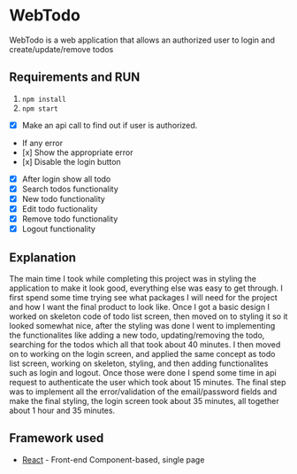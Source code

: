# WebTodo

WebTodo is a web application that allows an authorized user to login and create/update/remove todos

## Requirements and RUN
1. `npm install`
2. `npm start`

- [x] Make an api call to find out if user is authorized.
- If any error
-    [x] Show the appropriate error
-    [x] Disable the login button
- [x] After login show all todo
- [x] Search todos functionality
- [x] New todo functionality
- [x] Edit todo fuctionality
- [x] Remove todo functionality
- [x] Logout functionality

## Explanation
The main time I took while completing this project was in styling the application to make it look good, everything else was easy to get through. I first spend some time trying see what packages I will need for the project and how I want the final product to look like. Once I got a basic design I worked on skeleton code of todo list screen, then moved on to styling it so it looked somewhat nice, after the styling was done I went to implementing the functionalites like adding a new todo, updating/removing the todo, searching for the todos which all that took about 40 minutes. I then moved on to working on the login screen, and applied the same concept as todo list screen, working on skeleton, styling, and then adding functionalites such as login and logout. Once those were done I spend some time in api request to authenticate the user which took about 15 minutes. The final step was to implement all the error/validation of the email/password fields and make the final styling, the login screen took about 35 minutes, all together about 1 hour and 35 minutes.

## Framework used
- [React](https://reactjs.org) - Front-end Component-based, single page
